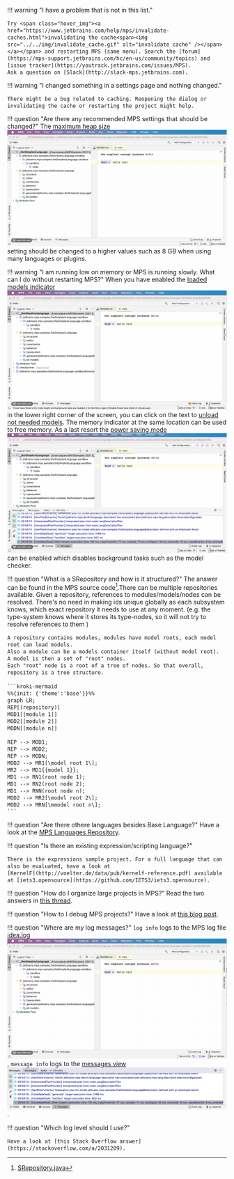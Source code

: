 !!! warning "I have a problem that is not in this list."

    Try <span class="hover_img"><a href="https://www.jetbrains.com/help/mps/invalidate-caches.html">invalidating the cache<span><img src="../../img/invalidate_cache.gif" alt="invalidate cache" /></span></a></span> and restarting MPS (same menu). Search the [forum](https://mps-support.jetbrains.com/hc/en-us/community/topics) and [issue tracker](https://youtrack.jetbrains.com/issues/MPS). 
    Ask a question on [Slack](http://slack-mps.jetbrains.com).

!!! warning "I changed something in a settings page and nothing changed."

    There might be a bug related to caching. Reopening the dialog or invalidating the cache or restarting the project might help.

!!! question "Are there any recommended MPS settings that should be changed?"
    The <span class="hover_img"><a href="https://www.jetbrains.com/help/mps/tuning-the-ide.html#common-jvm-options">maximum heap size<span><img src="../../img/maximum_heap_size.gif" alt="maximum heap size" /></span></a></span> setting should be changed to a higher values such as 8 GB when using many languages or plugins.

!!! warning "I am running low on memory or MPS is running slowly. What can I do without restarting MPS?" 
    When you have enabled the <span class="hover_img"><a href="https://www.jetbrains.com/help/mps/status-bar.html?q=memory%20indicator#status-bar-icons">loaded models indicator<span><img src="../../img/memory_indicator.gif" alt="memory indicator" /></span></a></span> in the lower right corner of the screen, you can click on the text to [unload not needed models](https://confluence.jetbrains.com/display/MPS/What%27s+New+in+2019.3#What'sNewin2019.3-Modelunloading).
    The memory indicator at the same location can be used to free memory. As a last resort the <span class="hover_img"><a href="https://www.jetbrains.com/help/mps/status-bar.html?q=Power%20Save#status-bar-icons">power saving mode<span><img src="../../img/power_saving_mode.gif" alt="power saving mode" /></span></a></span> can be enabled which disables background tasks such as the model checker.

!!! question "What is a SRepository and how is it structured?"
    The answer can be found in the MPS source code[^1].There can be multiple repositories available. Given a repository, references to modules/models/nodes can be resolved.
    There's no need in making ids unique globally as each subsystem knows, which exact repository it needs to use at any moment.
    (e.g. the type-system knows where it stores its type-nodes, so it will not try to resolve references to them )

    A repository contains modules, modules have model roots, each model root can load models.
    Also a module can be a models container itself (without model root).
    A model is then a set of "root" nodes.
    Each "root" node is a root of a tree of nodes. So that overall, repository is a tree structure.

    ```kroki-mermaid
    %%{init: {'theme':'base'}}%%
    graph LR;
    REP[(repository)]
    MOD1[[module 1]]
    MOD2[[module 2]]
    MODN[[module n]]

    REP --> MOD1;
    REP --> MOD2;
    REP --> MODN;
    MOD2 --> MR1[\model root 1\];
    MR2 --> MD1{{model 1}};
    MD1 --> RN1(root node 1);
    MD1 --> RN2(root node 2);
    MD1 --> RNN(root node n);
    MOD2 --> MR2[\model root 2\];
    MOD2 --> MRN[\mmodel root n\];
    ``` 

!!! question "Are there othere languages besides Base Language?"
    Have a look at the [MPS Languages Repository](https://confluence.jetbrains.com/display/MPS/MPS+Languages+Repository?_ga=2.190406190.441906427.1635067376-1212584208.1633605628).

!!! question "Is there an existing expression/scripting language?"

    There is the expressions sample project. For a full language that can also be evaluated, have a look at
    [KernelF](http://voelter.de/data/pub/kernelf-reference.pdf) available at [iets3.opensource](https://github.com/IETS3/iets3.opensource).

!!! question "How do I organize large projects in MPS?"
    Read the two answers in [this thread](https://mps-support.jetbrains.com/hc/en-us/community/posts/360010373120-How-to-organize-large-projects-in-MPS-).

!!! question "How to I debug MPS projects?"
    Have a look at [this blog post](https://dslfoundry.com/how-to-debug-in-mps/).

!!! question "Where are my log messages?"
    `log info` logs to the MPS log file <span class="hover_img"><a href="https://intellij-support.jetbrains.com/hc/en-us/articles/207241085-Locating-IDE-log-files">idea.log<span><img src="../../img/show_log.gif" alt="show log" /></span></a></span>, `message info` logs to the <span class="hover_img"><a href="https://www.jetbrains.com/help/mps/messages-tool-window.html">messages view<span><img src="../../img/messages_view.png" alt="messages view" /></span></a></span>.

!!! question "Which log level should I use?"

    Have a look at [this Stack Overflow answer](https://stackoverflow.com/a/2031209).

[^1]: [SRepository.java](https://github.com/JetBrains/MPS/blob/78a8983d975c3177461ae2553fd253bdc63baab6/core/openapi/source/org/jetbrains/mps/openapi/module/SRepository.java#L24)
